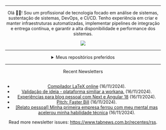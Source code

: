 <div align="center">
<hr>
<p>Olá 👋🏾! Sou um profissional de tecnologia focado em análise de sistemas, sustentação de sistemas, DevOps, e CI/CD. Tenho experiência em criar e manter infraestruturas automatizadas, implementar pipelines de integração e entrega contínua, e garantir a alta disponibilidade e performance dos sistemas.</p>
  <img src="https://media.giphy.com/media/yAGIvCiwPJn5C/giphy.gif">
<hr>
  <details>
  <summary>Meus repositórios preferidos</summary>
  <br />
  Alguns dos meus melhores repositórios:
  <br />
<br />
  <ul><li><a href=https://github.com/KubeNerd/aluratube target="_blank" rel="noopener noreferrer">KubeNerd/aluratube</a> (<b>0</b> ✨ and <b>0</b> 🍴): Aluratube - Desenvolvido durante a imersão React da Alura no final de 2022</li><li><a href=https://github.com/KubeNerd/nlw-ia target="_blank" rel="noopener noreferrer">KubeNerd/nlw-ia</a> (<b>0</b> ✨ and <b>0</b> 🍴): Projeto desenvolvido durante a NLW IA - Usando a API da OPENAI</li><li><a href=https://github.com/KubeNerd/nlw-journey-ia target="_blank" rel="noopener noreferrer">KubeNerd/nlw-journey-ia</a> (<b>0</b> ✨ and <b>0</b> 🍴): NLW IA - Agent de viagens usando python + langchain + GPT</li>
<li>More coming soon :).</li>
</ul>
  </details>
  <hr/>
    <summary>Recent Newsletters</summary>
  <br />
  <ul>
    <li><a href=https://www.tabnews.com.br/josevangoes/compilador-latex-online target="_blank" rel="noopener noreferrer">Compilador LaTeX online</a> (16/11/2024).</li><li><a href=https://www.tabnews.com.br/tiozao/validacao-de-ideia-plataforma-similiar-a-workana target="_blank" rel="noopener noreferrer">Validação de ideia - plataforma similiar a workana.</a> (16/11/2024).</li><li><a href=https://www.tabnews.com.br/emanueldsc/experiencias-para-blog-pessoal-com-next-e-angular-18 target="_blank" rel="noopener noreferrer">Experiências para blog pessoal com Next e Angular 18</a> (16/11/2024).</li><li><a href=https://www.tabnews.com.br/RodrigoSchio/faster-bill target="_blank" rel="noopener noreferrer">Pitch: Faster Bill</a> (16/11/2024).</li><li><a href=https://www.tabnews.com.br/Nafly/relato-pessoal-minha-primeira-empresa-ferrou-com-meu-mental-mas-acelerou-minha-habilidade-tecnica target="_blank" rel="noopener noreferrer">[Relato pessoal] Minha primeira empresa ferrou com meu mental mas acelerou minha habilidade técnica</a> (16/11/2024).</li>
  </ul>
<p>Read more newsletter issues: <a href="https://www.tabnews.com.br/recentes/rss">https://www.tabnews.com.br/recentes/rss</a>.</p>
  </details>
